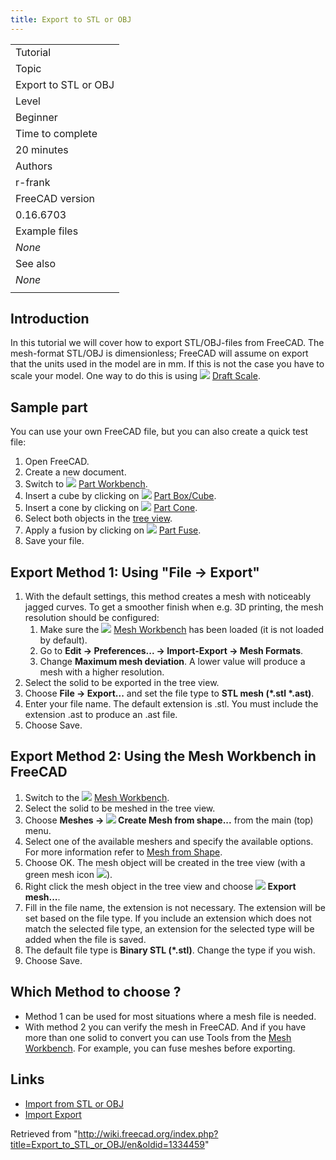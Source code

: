 ```yaml
---
title: Export to STL or OBJ
---
```


|                      |
| -------------------- |
| Tutorial             |
| Topic                |
| Export to STL or OBJ |
| Level                |
| Beginner             |
| Time to complete     |
| 20 minutes           |
| Authors              |
| r-frank              |
| FreeCAD version      |
| 0.16.6703            |
| Example files        |
| _None_               |
| See also             |
| _None_               |
|                      |

## Introduction

In this tutorial we will cover how to export STL/OBJ-files from FreeCAD. The mesh-format STL/OBJ is dimensionless; FreeCAD will assume on export that the units used in the model are in mm. If this is not the case you have to scale your model. One way to do this is using ![](/images/Draft_Scale.svg) [Draft Scale](/Draft_Scale "Draft Scale").

## Sample part

You can use your own FreeCAD file, but you can also create a quick test file:

1. Open FreeCAD.
2. Create a new document.
3. Switch to ![](/images/Workbench_Part.svg) [Part Workbench](/Part_Workbench "Part Workbench").
4. Insert a cube by clicking on ![](/images/Part_Box.svg) [Part Box/Cube](/Part_Box "Part Box").
5. Insert a cone by clicking on ![](/images/Part_Cone.svg) [Part Cone](/Part_Cone "Part Cone").
6. Select both objects in the [tree view](/Tree_view "Tree view").
7. Apply a fusion by clicking on ![](/images/Part_Fuse.svg) [Part Fuse](/Part_Fuse "Part Fuse").
8. Save your file.

## Export Method 1: Using "File → Export"

1. With the default settings, this method creates a mesh with noticeably jagged curves. To get a smoother finish when e.g. 3D printing, the mesh resolution should be configured:
   1. Make sure the ![](/images/Workbench_Mesh.svg) [Mesh Workbench](/Mesh_Workbench "Mesh Workbench") has been loaded (it is not loaded by default).
   2. Go to **Edit → Preferences... → Import-Export → Mesh Formats**.
   3. Change **Maximum mesh deviation**. A lower value will produce a mesh with a higher resolution.
2. Select the solid to be exported in the tree view.
3. Choose **File → Export...** and set the file type to **STL mesh (\*.stl \*.ast)**.
4. Enter your file name. The default extension is .stl. You must include the extension .ast to produce an .ast file.
5. Choose Save.

## Export Method 2: Using the Mesh Workbench in FreeCAD

1. Switch to the ![](/images/Workbench_Mesh.svg) [Mesh Workbench](/Mesh_Workbench "Mesh Workbench").
2. Select the solid to be meshed in the tree view.
3. Choose **Meshes → ![](/images/Mesh_FromPartShape.svg) Create Mesh from shape...** from the main (top) menu.
4. Select one of the available meshers and specify the available options. For more information refer to [Mesh from Shape](/Mesh_FromPartShape "Mesh FromPartShape").
5. Choose OK. The mesh object will be created in the tree view (with a green mesh icon ![](/images/Workbench_Mesh.svg)).
6. Right click the mesh object in the tree view and choose **![](/images/Mesh_Export.svg) Export mesh...**.
7. Fill in the file name, the extension is not necessary. The extension will be set based on the file type. If you include an extension which does not match the selected file type, an extension for the selected type will be added when the file is saved.
8. The default file type is **Binary STL (\*.stl)**. Change the type if you wish.
9. Choose Save.

## Which Method to choose ?

- Method 1 can be used for most situations where a mesh file is needed.
- With method 2 you can verify the mesh in FreeCAD. And if you have more than one solid to convert you can use Tools from the [Mesh Workbench](/Mesh_Workbench "Mesh Workbench"). For example, you can fuse meshes before exporting.

## Links

- [Import from STL or OBJ](/Import_from_STL_or_OBJ "Import from STL or OBJ")
- [Import Export](/Import_Export "Import Export")

Retrieved from "<http://wiki.freecad.org/index.php?title=Export_to_STL_or_OBJ/en&oldid=1334459>"
